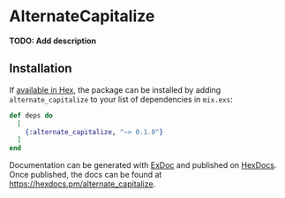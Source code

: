 # AlternateCapitalize

**TODO: Add description**

## Installation

If [available in Hex](https://hex.pm/docs/publish), the package can be installed
by adding `alternate_capitalize` to your list of dependencies in `mix.exs`:

```elixir
def deps do
  [
    {:alternate_capitalize, "~> 0.1.0"}
  ]
end
```

Documentation can be generated with [ExDoc](https://github.com/elixir-lang/ex_doc)
and published on [HexDocs](https://hexdocs.pm). Once published, the docs can
be found at <https://hexdocs.pm/alternate_capitalize>.

